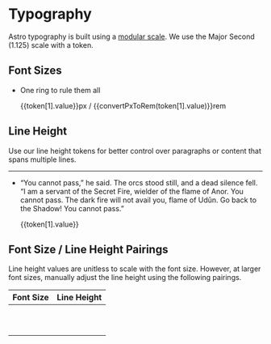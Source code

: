 <script setup>
import tokens from '../tokens.json'

import FloatingToken from '../.vitepress/components/FloatingToken.vue'

const filterTokensByType = (filterName) => {
 return Object.entries(tokens).filter((key) => {
  return key[1].type === filterName
 }).sort((a,b) => {
  return a[1].value - b[1].value
 })
}

const convertPxToRem = (px) => {
 return  0.0625  * px
}

</script>

# Typography




Astro typography is built using a [modular scale](https://alistapart.com/article/more-meaningful-typography/). We use the Major Second (1.125) scale with a <FloatingToken token="base-font-unit"></FloatingToken> token.

## Font Sizes



<ul class="list-none leading-none m-0 p-0 mt-4">
 <li v-for="(token, index) in filterTokensByType('fontSizes')" :index="token[0]" class="list-none mb-8">
  <p class="m-0 p-0 leading-none" :style="{ 'font-size': `${token[1].value}px` }">
   One ring to rule them all
  </p>
  <div class="gap-2 mt-2 inline-flex flex-col">
  <FloatingToken :token="token[0]"></FloatingToken>
  <div class="text-xs text-gray-400">{{token[1].value}}px / {{convertPxToRem(token[1].value)}}rem</div>
  </div>
 </li>
</ul>

## Line Height

Use our line height tokens for better control over paragraphs or content that spans multiple lines.

<hr> 

<ul class="list-none  m-0 p-0 mt-8">
 <li v-for="(token, index) in filterTokensByType('lineHeights')" :index="token[0]" class="list-none mb-8">
  <p class="m-0 p-0" :style="{ 'line-height': `${token[1].value}` }">
  “You cannot pass,” he said. The orcs stood still, and a dead silence fell. “I am a servant of the Secret Fire, wielder of the flame of Anor. You cannot pass. The dark fire will not avail you, flame of Udûn. Go back to the Shadow! You cannot pass.”
  </p>
  <div class="inline-flex flex-col gap-2 mt-2">
  <FloatingToken :token="token[0]"></FloatingToken>
  <span class="text-xs text-gray-400">{{token[1].value}}</span>
  </div>
 </li>
</ul>

## Font Size / Line Height Pairings

Line height values are unitless to scale with the font size.
However, at larger font sizes, manually adjust the line height using the following pairings.

| Font Size | Line Height |
| --------- | ----------- |
| <FloatingToken token="font-size-xs"/>   | <FloatingToken token="line-height-normal"/>      |
| <FloatingToken token="font-size-sm"/>   | <FloatingToken token="line-height-normal"/>      |
| <FloatingToken token="font-size-base"/>   | <FloatingToken token="line-height-normal"/>      |
| <FloatingToken token="font-size-lg"/>   | <FloatingToken token="line-height-normal"/>      |
| <FloatingToken token="font-size-xl"/>   | <FloatingToken token="line-height-tight"/>      |
| <FloatingToken token="font-size-2xl"/>   | <FloatingToken token="line-height-tight"/>      |
| <FloatingToken token="font-size-3xl"/>   | <FloatingToken token="line-height-tight"/>      |
| <FloatingToken token="font-size-4xl"/>   | <FloatingToken token="line-height-tight"/>      |
| <FloatingToken token="font-size-5xl"/>   | <FloatingToken token="line-height-tight"/>      |
| <FloatingToken token="font-size-6xl"/>   | <FloatingToken token="line-height-tight"/>      |
